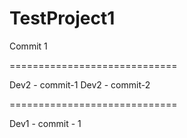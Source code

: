 # TestProject1

Commit 1

=============================

Dev2 - commit-1
Dev2 - commit-2

=============================

Dev1 - commit - 1
